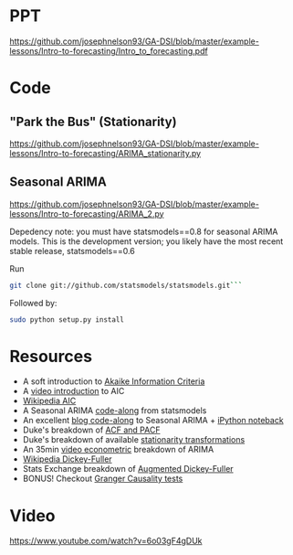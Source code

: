 # PPT
https://github.com/josephnelson93/GA-DSI/blob/master/example-lessons/Intro-to-forecasting/Intro_to_forecasting.pdf

# Code 

## "Park the Bus" (Stationarity)
https://github.com/josephnelson93/GA-DSI/blob/master/example-lessons/Intro-to-forecasting/ARIMA_stationarity.py

## Seasonal ARIMA
https://github.com/josephnelson93/GA-DSI/blob/master/example-lessons/Intro-to-forecasting/ARIMA_2.py

Depedency note: you must have statsmodels==0.8 for seasonal ARIMA models. This is the development version; you likely have the most recent stable release, statsmodels==0.6

Run
```bash
git clone git://github.com/statsmodels/statsmodels.git```
```
Followed by:
```bash
sudo python setup.py install
```

# Resources
+ A soft introduction to [Akaike Information Criteria](https://coolstatsblog.com/2013/08/14/using-aic-to-test-arima-models-2/)
+ A [video introduction](https://www.youtube.com/watch?v=YkD7ydzp9_E) to AIC
+ [Wikipedia AIC](https://en.wikipedia.org/wiki/Akaike_information_criterion)
+ A Seasonal ARIMA [code-along](http://www.statsmodels.org/dev/examples/notebooks/generated/statespace_sarimax_stata.html) from statsmodels
+ An excellent [blog code-along](http://www.seanabu.com/2016/03/22/time-series-seasonal-ARIMA-model-in-python/) to Seasonal ARIMA + [iPython noteback](https://github.com/seanabu/seanabu.github.io/blob/master/Seasonal_ARIMA_model_Portland_transit.ipynb)
+ Duke's breakdown of [ACF and PACF](http://people.duke.edu/~rnau/411arim3.htm)
+ Duke's breakdown of available [stationarity transformations](http://people.duke.edu/~rnau/whatuse.htm)
+ An 35min [video econometric](https://www.youtube.com/watch?v=Y2khrpVo6qI) breakdown of ARIMA
+ [Wikipedia Dickey-Fuller](https://en.wikipedia.org/wiki/Dickey%E2%80%93Fuller_test)
+ Stats Exchange breakdown of [Augmented Dickey-Fuller](http://stats.stackexchange.com/questions/44647/which-dickey-fuller-test-should-i-apply-to-a-time-series-with-an-underlying-mode)
+ BONUS! Checkout [Granger Causality tests](https://en.wikipedia.org/wiki/Granger_causality)

# Video
https://www.youtube.com/watch?v=6o03gF4gDUk
